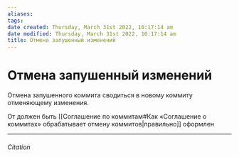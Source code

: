 ```yaml
---
aliases: 
tags: 
date created: Thursday, March 31st 2022, 10:17:14 am
date modified: Thursday, March 31st 2022, 10:17:14 am
title: Отмена запушенный изменений
---
```


# Отмена запушенный изменений

Отмена запушенного коммита сводиться в новому коммиту отменяющему изменения.

От должен быть [[Соглашение по коммитам#Как «Соглашение о коммитах» обрабатывает отмену коммитов|правильно]] оформлен


---

###### Citation
